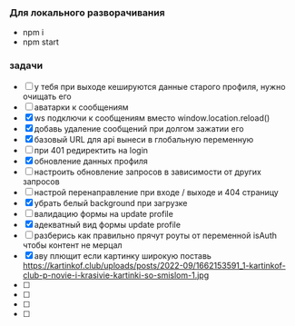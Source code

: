 ### Для локального разворачивания
 - npm i
 - npm start

### задачи

- [ ] у тебя при выходе кешируются данные старого профиля, нужно очищать его
- [ ] аватарки к сообщениям
- [x] ws подключи к сообщениям вместо window.location.reload()
- [x] добавь удаление сообщений при долгом зажатии его
- [x] базовый URL для api вынеси в глобальную переменную
- [ ] при 401 редиректить на login
- [x] обновление данных профиля
- [ ] настроить обновление запросов в зависимости от других запросов
- [ ] настрой перенаправление при входе / выходе и 404 страницу
- [x] убрать белый background при загрузке
- [ ] валидацию формы на update profile 
- [x] адекватный вид формы update profile 
- [ ] разберись как правильно прячут роуты от переменной isAuth чтобы контент не мерцал
- [x] аву плющит если картинку широкую поставь https://kartinkof.club/uploads/posts/2022-09/1662153591_1-kartinkof-club-p-novie-i-krasivie-kartinki-so-smislom-1.jpg
- [ ]
- [ ]
- [ ]
- [ ]
